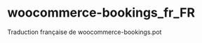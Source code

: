 woocommerce-bookings_fr_FR
==========================

Traduction française de woocommerce-bookings.pot
